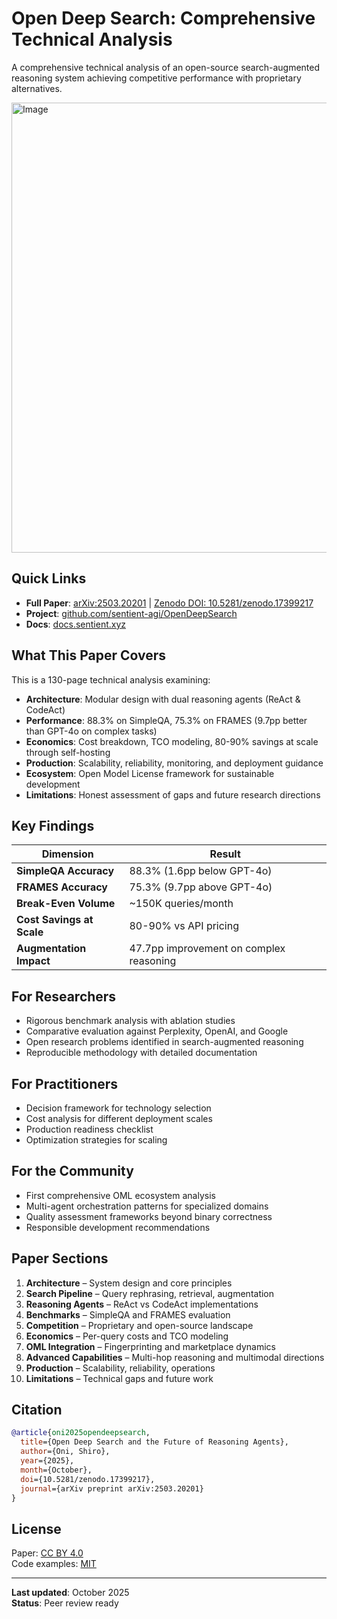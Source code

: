 # Open Deep Search: Comprehensive Technical Analysis

A comprehensive technical analysis of an open-source search-augmented reasoning system achieving competitive performance with proprietary alternatives.

<img width="1280" height="720" alt="Image" src="https://github.com/user-attachments/assets/60bf3ae2-ecee-493f-893e-5161e6a99898" />


## Quick Links

- **Full Paper**: [arXiv:2503.20201](https://arxiv.org/abs/2503.20201) | [Zenodo DOI: 10.5281/zenodo.17399217](https://doi.org/10.5281/zenodo.17399217)
- **Project**: [github.com/sentient-agi/OpenDeepSearch](https://github.com/sentient-agi/OpenDeepSearch)
- **Docs**: [docs.sentient.xyz](https://docs.sentient.xyz)

## What This Paper Covers

This is a 130-page technical analysis examining:

- **Architecture**: Modular design with dual reasoning agents (ReAct & CodeAct)
- **Performance**: 88.3% on SimpleQA, 75.3% on FRAMES (9.7pp better than GPT-4o on complex tasks)
- **Economics**: Cost breakdown, TCO modeling, 80-90% savings at scale through self-hosting
- **Production**: Scalability, reliability, monitoring, and deployment guidance
- **Ecosystem**: Open Model License framework for sustainable development
- **Limitations**: Honest assessment of gaps and future research directions

## Key Findings

| Dimension | Result |
|-----------|--------|
| **SimpleQA Accuracy** | 88.3% (1.6pp below GPT-4o) |
| **FRAMES Accuracy** | 75.3% (9.7pp above GPT-4o) |
| **Break-Even Volume** | ~150K queries/month |
| **Cost Savings at Scale** | 80-90% vs API pricing |
| **Augmentation Impact** | 47.7pp improvement on complex reasoning |

## For Researchers

- Rigorous benchmark analysis with ablation studies
- Comparative evaluation against Perplexity, OpenAI, and Google
- Open research problems identified in search-augmented reasoning
- Reproducible methodology with detailed documentation

## For Practitioners

- Decision framework for technology selection
- Cost analysis for different deployment scales
- Production readiness checklist
- Optimization strategies for scaling

## For the Community

- First comprehensive OML ecosystem analysis
- Multi-agent orchestration patterns for specialized domains
- Quality assessment frameworks beyond binary correctness
- Responsible development recommendations

## Paper Sections

1. **Architecture** – System design and core principles
2. **Search Pipeline** – Query rephrasing, retrieval, augmentation
3. **Reasoning Agents** – ReAct vs CodeAct implementations
4. **Benchmarks** – SimpleQA and FRAMES evaluation
5. **Competition** – Proprietary and open-source landscape
6. **Economics** – Per-query costs and TCO modeling
7. **OML Integration** – Fingerprinting and marketplace dynamics
8. **Advanced Capabilities** – Multi-hop reasoning and multimodal directions
9. **Production** – Scalability, reliability, operations
10. **Limitations** – Technical gaps and future work

## Citation

```bibtex
@article{oni2025opendeepsearch,
  title={Open Deep Search and the Future of Reasoning Agents},
  author={Oni, Shiro},
  year={2025},
  month={October},
  doi={10.5281/zenodo.17399217},
  journal={arXiv preprint arXiv:2503.20201}
}
```

## License

Paper: [CC BY 4.0](https://creativecommons.org/licenses/by/4.0/)  
Code examples: [MIT](https://opensource.org/licenses/MIT)

---

**Last updated**: October 2025  
**Status**: Peer review ready

